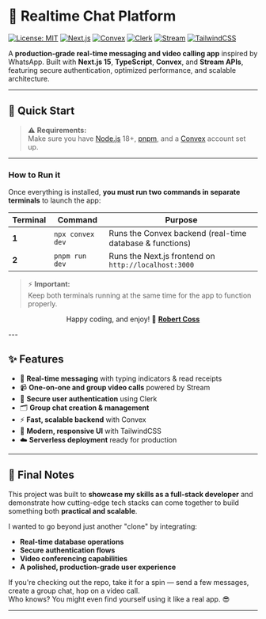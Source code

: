 # 💬 Realtime Chat Platform

[![License: MIT](https://img.shields.io/badge/License-MIT-yellow.svg)](./LICENSE)
[![Next.js](https://img.shields.io/badge/Next.js-15-black?logo=next.js)](https://nextjs.org/)
[![Convex](https://img.shields.io/badge/Backend-Convex-blue?logo=convex)](https://convex.dev/)
[![Clerk](https://img.shields.io/badge/Auth-Clerk-purple?logo=clerk)](https://clerk.com/)
[![Stream](https://img.shields.io/badge/Chat-Stream-FF6B6B?logo=streamlit)](https://getstream.io/)
[![TailwindCSS](https://img.shields.io/badge/Styling-TailwindCSS-06B6D4?logo=tailwind-css)](https://tailwindcss.com/)

A **production-grade real-time messaging and video calling app** inspired by WhatsApp. Built with **Next.js 15**, **TypeScript**, **Convex**, and **Stream APIs**, featuring secure authentication, optimized performance, and scalable architecture.

---

## 🚀 Quick Start

> ⚠️ **Requirements:**  
> Make sure you have [Node.js](https://nodejs.org/en/) 18+, [pnpm](https://pnpm.io/), and a [Convex](https://www.convex.dev/) account set up.

---

### **How to Run it**

Once everything is installed, **you must run two commands in separate terminals** to launch the app:

| Terminal | Command         | Purpose               |
|-----------|----------------|-----------------------|
| **1**     | `npx convex dev` | Runs the Convex backend (real-time database & functions) |
| **2**     | `pnpm run dev`   | Runs the Next.js frontend on `http://localhost:3000` |

> ⚡ **Important:**  
> Keep both terminals running at the same time for the app to function properly.

<div align="center">

Happy coding, and enjoy! 🚀 **[Robert Coss](https://linkedin.com/in/robert-coss)**

</div>
---

## ✨ Features
- 💬 **Real-time messaging** with typing indicators & read receipts  
- 📹 **One-on-one and group video calls** powered by Stream  
- 🔐 **Secure user authentication** using Clerk  
- 🗂 **Group chat creation & management**  
- ⚡ **Fast, scalable backend** with Convex  
- 🎨 **Modern, responsive UI** with TailwindCSS  
- ☁️ **Serverless deployment** ready for production

---

## 🌟 Final Notes

This project was built to **showcase my skills as a full-stack developer** and demonstrate how cutting-edge tech stacks can come together to build something both **practical and scalable**.

I wanted to go beyond just another "clone" by integrating:
- **Real-time database operations**  
- **Secure authentication flows**  
- **Video conferencing capabilities**  
- **A polished, production-grade user experience**

If you're checking out the repo, take it for a spin — send a few messages, create a group chat, hop on a video call.  
Who knows? You might even find yourself using it like a real app. 😎

---